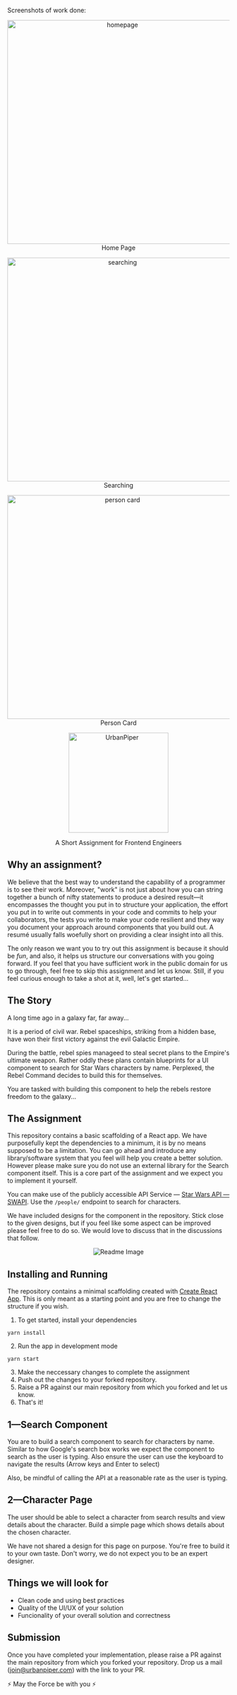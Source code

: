 

Screenshots of work done: 
<p align="center">

  <img src="https://github.com/pavithra-npavi/UrbanPiperAssignment/blob/main/public/HomePage.png?raw=true" alt="homepage" width="506">
  <br/>
   Home Page
 </p>
    <p align="center">
  <img src="https://github.com/pavithra-npavi/UrbanPiperAssignment/blob/main/public/Searching.png?raw=true" alt="searching" width="506">
  <br/>
  Searching 
  </p>
     <p align="center"> 
  <img src="https://github.com/pavithra-npavi/UrbanPiperAssignment/blob/main/public/PersonCard.png?raw=true" alt="person card" width="506">
  <br/>
  Person Card</p>

 <p align="center">
  <img src="https://s3-ap-southeast-1.amazonaws.com/asia.urbanpiper.com/static/frontend/images/logo.svg" alt="UrbanPiper" width="226">
</p>

<p align="center">A Short Assignment for Frontend Engineers</p>                                                                                                                             
                                                                                                                                      
                                                                                                                                      
## Why an assignment?
We believe that the best way to understand the capability of a programmer is to see their work. 
Moreover, "work" is not just about how you can string together a bunch of nifty statements to produce a desired result—it encompasses the thought you put in to structure your application, the effort you put in to write out comments in your code and commits to help your collaborators, 
the tests you write to make your code resilient and they way you document your approach around components that you build out. 
A resumé usually falls woefully short on providing a clear insight into all this. 

The only reason we want you to try out this assignment is because it should be _fun_, and also, 
it helps us structure our conversations with you going forward. If you feel that you have sufficient work in the 
public domain for us to go through, feel free to skip this assignment and let us know. 
Still, if you feel curious enough to take a shot at it, well, let's get started...

## The Story
A long time ago in a galaxy far, far away...

It is a period of civil war. Rebel spaceships, striking from a hidden base, have won their first victory against the evil Galactic Empire.

During the battle, rebel spies manageed to steal secret plans to the Empire's ultimate weapon. Rather oddly these plans contain
blueprints for a UI component to search for Star Wars characters by name. Perplexed, the Rebel Command decides to build this for themselves.

You are tasked with building this component to help the rebels restore freedom to the galaxy...

## The Assignment
This repository contains a basic scaffolding of a React app. We have purposefully kept the dependencies to a minimum, 
it is by no means supposed to be a limitation. You can go ahead and introduce any library/software system that you 
feel will help you create a better solution. However please make sure you do not use an external library for the Search component itself. This is a core part of the assignment and we expect you to implement it yourself.

You can make use of the publicly accessible API Service — [Star Wars API — SWAPI](https://swapi.dev/). Use the `/people/` endpoint to search for characters.

We have included designs for the component in the repository. Stick close to the given designs, but if you feel like some aspect can be improved
please feel free to do so. We would love to discuss that in the discussions that follow.

<p align="center">
  <img src="https://user-images.githubusercontent.com/1500309/87780788-0a5b1600-c84d-11ea-8209-6873be1f8b26.png" alt="Readme Image">
</p>

## Installing and Running
The repository contains a minimal scaffolding created with [Create React App](https://github.com/facebook/create-react-app). This is only meant as
a starting point and you are free to change the structure if you wish. 

1. To get started, install your dependencies
```
yarn install
```

2. Run the app in development mode
```
yarn start
```

3. Make the neccessary changes to complete the assignment
4. Push out the changes to your forked repository.
5. Raise a PR against our main repository from which you forked and let us know.
6. That's it!

## 1—Search Component
You are to build a search component to search for characters by name. Similar to how Google's search box works
we expect the component to search as the user is typing. Also ensure the user can use the keyboard to navigate the results (Arrow keys and Enter to select)

Also, be mindful of calling the API at a reasonable rate as the user is typing.

## 2—Character Page
The user should be able to select a character from search results and view details about the character. Build a simple page
which shows details about the chosen character. 

We have not shared a design for this page on purpose. You're free to build it to your own taste. Don't worry, we do not expect you to
be an expert designer.

## Things we will look for
- Clean code and using best practices
- Quality of the UI/UX of your solution
- Funcionality of your overall solution and correctness

## Submission
Once you have completed your implementation, please raise a PR against the main repository from which you forked your repository. 
Drop us a mail (join@urbanpiper.com) with the link to your PR.

:zap: May the Force be with you :zap:
